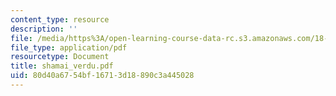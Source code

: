 ```yaml
---
content_type: resource
description: ''
file: /media/https%3A/open-learning-course-data-rc.s3.amazonaws.com/18-996-random-matrix-theory-and-its-applications-spring-2004/80d40a6754bf16713d18890c3a445028_shamai_verdu.pdf
file_type: application/pdf
resourcetype: Document
title: shamai_verdu.pdf
uid: 80d40a67-54bf-1671-3d18-890c3a445028
---
```


